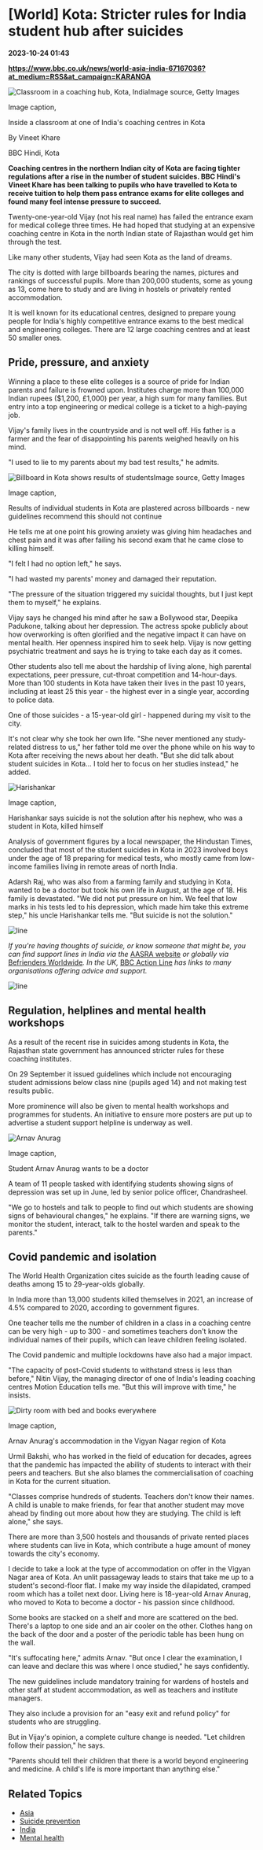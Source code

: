 # [World] Kota: Stricter rules for India student hub after suicides

**2023-10-24 01:43**

**https://www.bbc.co.uk/news/world-asia-india-67167036?at_medium=RSS&at_campaign=KARANGA**

![Classroom in a coaching hub, Kota, India](https://ichef.bbci.co.uk/news/976/cpsprodpb/8E9D/production/_131290563_97e8e352-da61-4569-b896-a756b79b27b7.jpg)Image source, Getty Images

Image caption,

Inside a classroom at one of India's coaching centres in Kota

By Vineet Khare

BBC Hindi, Kota

**Coaching centres in the northern Indian city of Kota are facing tighter regulations after a rise in the number of student suicides. BBC Hindi's Vineet Khare has been talking to pupils who have travelled to Kota to receive tuition to help them pass entrance exams for elite colleges and found many feel intense pressure to succeed.**

Twenty-one-year-old Vijay (not his real name) has failed the entrance exam for medical college three times. He had hoped that studying at an expensive coaching centre in Kota in the north Indian state of Rajasthan would get him through the test.

Like many other students, Vijay had seen Kota as the land of dreams.

The city is dotted with large billboards bearing the names, pictures and rankings of successful pupils. More than 200,000 students, some as young as 13, come here to study and are living in hostels or privately rented accommodation.

It is well known for its educational centres, designed to prepare young people for India's highly competitive entrance exams to the best medical and engineering colleges. There are 12 large coaching centres and at least 50 smaller ones.

Pride, pressure, and anxiety
----------------------------

Winning a place to these elite colleges is a source of pride for Indian parents and failure is frowned upon. Institutes charge more than 100,000 Indian rupees ($1,200, £1,000) per year, a high sum for many families. But entry into a top engineering or medical college is a ticket to a high-paying job.

Vijay's family lives in the countryside and is not well off. His father is a farmer and the fear of disappointing his parents weighed heavily on his mind.

"I used to lie to my parents about my bad test results," he admits.

![Billboard in Kota shows results of students](https://ichef.bbci.co.uk/news/1024/cpsprodpb/128F3/production/_131291067_829e09aa-29cb-4bab-8e45-d9dbd83e14c7.jpg)Image source, Getty Images

Image caption,

Results of individual students in Kota are plastered across billboards - new guidelines recommend this should not continue

He tells me at one point his growing anxiety was giving him headaches and chest pain and it was after failing his second exam that he came close to killing himself.

"I felt I had no option left," he says.

"I had wasted my parents' money and damaged their reputation.

"The pressure of the situation triggered my suicidal thoughts, but I just kept them to myself," he explains.

Vijay says he changed his mind after he saw a Bollywood star, Deepika Padukone, talking about her depression. The actress spoke publicly about how overworking is often glorified and the negative impact it can have on mental health. Her openness inspired him to seek help. Vijay is now getting psychiatric treatment and says he is trying to take each day as it comes.

Other students also tell me about the hardship of living alone, high parental expectations, peer pressure, cut-throat competition and 14-hour-days. More than 100 students in Kota have taken their lives in the past 10 years, including at least 25 this year - the highest ever in a single year, according to police data.

One of those suicides - a 15-year-old girl - happened during my visit to the city.

It's not clear why she took her own life. "She never mentioned any study-related distress to us," her father told me over the phone while on his way to Kota after receiving the news about her death. "But she did talk about student suicides in Kota... I told her to focus on her studies instead," he added.

![Harishankar](https://ichef.bbci.co.uk/news/976/cpsprodpb/11ABC/production/_131308327_66c41db7-f24e-4117-b98f-16704e97ef48.jpg)

Image caption,

Harishankar says suicide is not the solution after his nephew, who was a student in Kota, killed himself

Analysis of government figures by a local newspaper, the Hindustan Times, concluded that most of the student suicides in Kota in 2023 involved boys under the age of 18 preparing for medical tests, who mostly came from low-income families living in remote areas of north India.

Adarsh Raj, who was also from a farming family and studying in Kota, wanted to be a doctor but took his own life in August, at the age of 18. His family is devastated. "We did not put pressure on him. We feel that low marks in his tests led to his depression, which made him take this extreme step," his uncle Harishankar tells me. "But suicide is not the solution."

![line](https://ichef.bbci.co.uk/news/624/cpsprodpb/1FCD/production/_105914180_line976-nc.png)

_If you're having thoughts of suicide, or know someone that might be, you can find support lines in India via the_ [AASRA website](http://www.aasra.info/helpline.html) _or globally via_ [Befrienders Worldwide](https://befrienders.org/)_. In the UK,_ [BBC Action Line](https://www.bbc.co.uk/actionline/) _has links to many organisations offering advice and support._

![line](https://ichef.bbci.co.uk/news/624/cpsprodpb/1FCD/production/_105914180_line976-nc.png)

Regulation, helplines and mental health workshops
-------------------------------------------------

As a result of the recent rise in suicides among students in Kota, the Rajasthan state government has announced stricter rules for these coaching institutes.

On 29 September it issued guidelines which include not encouraging student admissions below class nine (pupils aged 14) and not making test results public.

More prominence will also be given to mental health workshops and programmes for students. An initiative to ensure more posters are put up to advertise a student support helpline is underway as well.

![Arnav Anurag](https://ichef.bbci.co.uk/news/976/cpsprodpb/407D/production/_131290561_5fe10a03-9ac6-4353-b8ff-72f0241495a4.jpg)

Image caption,

Student Arnav Anurag wants to be a doctor

A team of 11 people tasked with identifying students showing signs of depression was set up in June, led by senior police officer, Chandrasheel.

"We go to hostels and talk to people to find out which students are showing signs of behavioural changes," he explains. "If there are warning signs, we monitor the student, interact, talk to the hostel warden and speak to the parents."

Covid pandemic and isolation
----------------------------

The World Health Organization cites suicide as the fourth leading cause of deaths among 15 to 29-year-olds globally.

In India more than 13,000 students killed themselves in 2021, an increase of 4.5% compared to 2020, according to government figures.

One teacher tells me the number of children in a class in a coaching centre can be very high - up to 300 - and sometimes teachers don't know the individual names of their pupils, which can leave children feeling isolated.

The Covid pandemic and multiple lockdowns have also had a major impact.

"The capacity of post-Covid students to withstand stress is less than before," Nitin Vijay, the managing director of one of India's leading coaching centres Motion Education tells me. "But this will improve with time," he insists.

![Dirty room with bed and books everywhere](https://ichef.bbci.co.uk/news/976/cpsprodpb/126F5/production/_131290557_62b51219-dee8-4439-bfb6-48239864eda6.jpg)

Image caption,

Arnav Anurag's accommodation in the Vigyan Nagar region of Kota

Urmil Bakshi, who has worked in the field of education for decades, agrees that the pandemic has impacted the ability of students to interact with their peers and teachers. But she also blames the commercialisation of coaching in Kota for the current situation.

"Classes comprise hundreds of students. Teachers don't know their names. A child is unable to make friends, for fear that another student may move ahead by finding out more about how they are studying. The child is left alone," she says.

There are more than 3,500 hostels and thousands of private rented places where students can live in Kota, which contribute a huge amount of money towards the city's economy.

I decide to take a look at the type of accommodation on offer in the Vigyan Nagar area of Kota. An unlit passageway leads to stairs that take me up to a student's second-floor flat. I make my way inside the dilapidated, cramped room which has a toilet next door. Living here is 18-year-old Arnav Anurag, who moved to Kota to become a doctor - his passion since childhood.

Some books are stacked on a shelf and more are scattered on the bed. There's a laptop to one side and an air cooler on the other. Clothes hang on the back of the door and a poster of the periodic table has been hung on the wall.

"It's suffocating here," admits Arnav. "But once I clear the examination, I can leave and declare this was where I once studied," he says confidently.

The new guidelines include mandatory training for wardens of hostels and other staff at student accommodation, as well as teachers and institute managers.

They also include a provision for an "easy exit and refund policy" for students who are struggling.

But in Vijay's opinion, a complete culture change is needed. "Let children follow their passion," he says.

"Parents should tell their children that there is a world beyond engineering and medicine. A child's life is more important than anything else."

Related Topics
--------------

*   [Asia](https://www.bbc.co.uk/news/topics/c5rznn0nvvyt)
*   [Suicide prevention](https://www.bbc.co.uk/news/topics/cg1l7x8pnxmt)
*   [India](https://www.bbc.co.uk/news/topics/cny6mpy4mj9t)
*   [Mental health](https://www.bbc.co.uk/news/topics/cwlw3xz04egt)